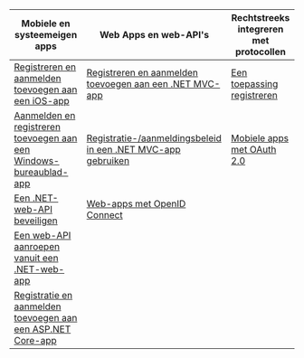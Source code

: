 | Mobiele en systeemeigen apps | Web Apps en web-API's | Rechtstreeks integreren met protocollen |
| --- | --- | --- |
| [Registreren en aanmelden toevoegen aan een iOS-app](../articles/active-directory-b2c/active-directory-b2c-devquickstarts-ios.md) |[Registreren en aanmelden toevoegen aan een .NET MVC-app](../articles/active-directory-b2c/active-directory-b2c-devquickstarts-web-dotnet.md) |[Een toepassing registreren](../articles/active-directory-b2c/active-directory-b2c-app-registration.md) |
| [Aanmelden en registreren toevoegen aan een Windows-bureaublad-app](../articles/active-directory-b2c/active-directory-b2c-devquickstarts-native-dotnet.md) |[Registratie-/aanmeldingsbeleid in een .NET MVC-app gebruiken](../articles/active-directory-b2c/active-directory-b2c-devquickstarts-web-dotnet-susi.md) |[Mobiele apps met OAuth 2.0](../articles/active-directory-b2c/active-directory-b2c-reference-oauth-code.md) |
| [Een .NET-web-API beveiligen](../articles/active-directory-b2c/active-directory-b2c-devquickstarts-api-dotnet.md) |[Web-apps met OpenID Connect](../articles/active-directory-b2c/active-directory-b2c-reference-oidc.md) | |
| [Een web-API aanroepen vanuit een .NET-web-app](../articles/active-directory-b2c/active-directory-b2c-devquickstarts-web-api-dotnet.md) | | |
| [Registratie en aanmelden toevoegen aan een ASP.NET Core-app](https://github.com/azure-samples/active-directory-dotnet-webapp-openidconnect-aspnetcore-b2c) | | |



<!--HONumber=Nov16_HO2-->


